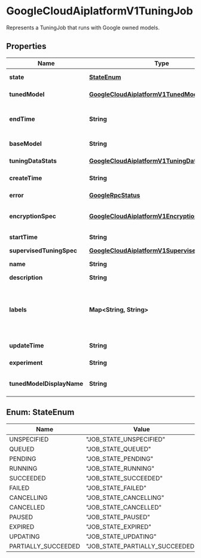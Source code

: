 

# GoogleCloudAiplatformV1TuningJob

Represents a TuningJob that runs with Google owned models.

## Properties

| Name | Type | Description | Notes |
|------------ | ------------- | ------------- | -------------|
|**state** | [**StateEnum**](#StateEnum) | Output only. The detailed state of the job. |  [optional] [readonly] |
|**tunedModel** | [**GoogleCloudAiplatformV1TunedModel**](GoogleCloudAiplatformV1TunedModel.md) | Output only. The tuned model resources assiociated with this TuningJob. |  [optional] [readonly] |
|**endTime** | **String** | Output only. Time when the TuningJob entered any of the following JobStates: &#x60;JOB_STATE_SUCCEEDED&#x60;, &#x60;JOB_STATE_FAILED&#x60;, &#x60;JOB_STATE_CANCELLED&#x60;, &#x60;JOB_STATE_EXPIRED&#x60;. |  [optional] [readonly] |
|**baseModel** | **String** | The base model that is being tuned, e.g., \&quot;gemini-1.0-pro-002\&quot;. |  [optional] |
|**tuningDataStats** | [**GoogleCloudAiplatformV1TuningDataStats**](GoogleCloudAiplatformV1TuningDataStats.md) | Output only. The tuning data statistics associated with this TuningJob. |  [optional] [readonly] |
|**createTime** | **String** | Output only. Time when the TuningJob was created. |  [optional] [readonly] |
|**error** | [**GoogleRpcStatus**](GoogleRpcStatus.md) | Output only. Only populated when job&#39;s state is &#x60;JOB_STATE_FAILED&#x60; or &#x60;JOB_STATE_CANCELLED&#x60;. |  [optional] [readonly] |
|**encryptionSpec** | [**GoogleCloudAiplatformV1EncryptionSpec**](GoogleCloudAiplatformV1EncryptionSpec.md) | Customer-managed encryption key options for a TuningJob. If this is set, then all resources created by the TuningJob will be encrypted with the provided encryption key. |  [optional] |
|**startTime** | **String** | Output only. Time when the TuningJob for the first time entered the &#x60;JOB_STATE_RUNNING&#x60; state. |  [optional] [readonly] |
|**supervisedTuningSpec** | [**GoogleCloudAiplatformV1SupervisedTuningSpec**](GoogleCloudAiplatformV1SupervisedTuningSpec.md) | Tuning Spec for Supervised Fine Tuning. |  [optional] |
|**name** | **String** | Output only. Identifier. Resource name of a TuningJob. Format: &#x60;projects/{project}/locations/{location}/tuningJobs/{tuning_job}&#x60; |  [optional] [readonly] |
|**description** | **String** | Optional. The description of the TuningJob. |  [optional] |
|**labels** | **Map&lt;String, String&gt;** | Optional. The labels with user-defined metadata to organize TuningJob and generated resources such as Model and Endpoint. Label keys and values can be no longer than 64 characters (Unicode codepoints), can only contain lowercase letters, numeric characters, underscores and dashes. International characters are allowed. See https://goo.gl/xmQnxf for more information and examples of labels. |  [optional] |
|**updateTime** | **String** | Output only. Time when the TuningJob was most recently updated. |  [optional] [readonly] |
|**experiment** | **String** | Output only. The Experiment associated with this TuningJob. |  [optional] [readonly] |
|**tunedModelDisplayName** | **String** | Optional. The display name of the TunedModel. The name can be up to 128 characters long and can consist of any UTF-8 characters. |  [optional] |



## Enum: StateEnum

| Name | Value |
|---- | -----|
| UNSPECIFIED | &quot;JOB_STATE_UNSPECIFIED&quot; |
| QUEUED | &quot;JOB_STATE_QUEUED&quot; |
| PENDING | &quot;JOB_STATE_PENDING&quot; |
| RUNNING | &quot;JOB_STATE_RUNNING&quot; |
| SUCCEEDED | &quot;JOB_STATE_SUCCEEDED&quot; |
| FAILED | &quot;JOB_STATE_FAILED&quot; |
| CANCELLING | &quot;JOB_STATE_CANCELLING&quot; |
| CANCELLED | &quot;JOB_STATE_CANCELLED&quot; |
| PAUSED | &quot;JOB_STATE_PAUSED&quot; |
| EXPIRED | &quot;JOB_STATE_EXPIRED&quot; |
| UPDATING | &quot;JOB_STATE_UPDATING&quot; |
| PARTIALLY_SUCCEEDED | &quot;JOB_STATE_PARTIALLY_SUCCEEDED&quot; |



